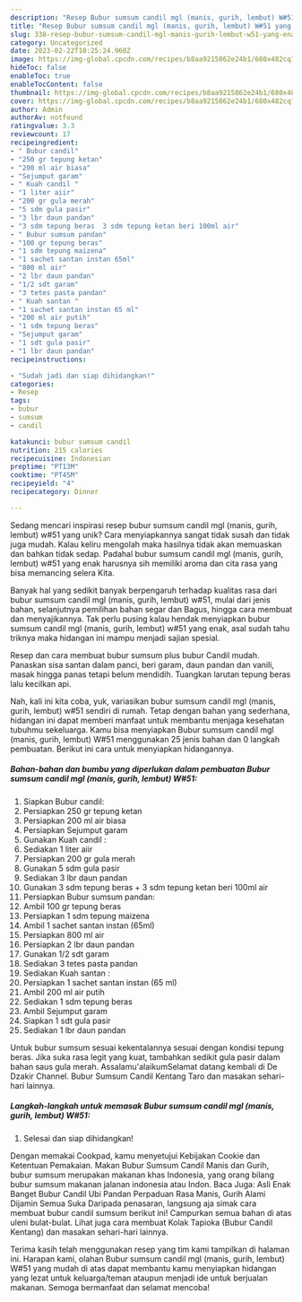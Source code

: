 ```yaml
---
description: "Resep Bubur sumsum candil mgl (manis, gurih, lembut) W#51 yang Enak"
title: "Resep Bubur sumsum candil mgl (manis, gurih, lembut) W#51 yang Enak"
slug: 338-resep-bubur-sumsum-candil-mgl-manis-gurih-lembut-w51-yang-enak
category: Uncategorized
date: 2023-02-22T10:25:24.960Z
image: https://img-global.cpcdn.com/recipes/b8aa9215862e24b1/680x482cq70/bubur-sumsum-candil-mgl-manis-gurih-lembut-w51-foto-resep-utama.jpg
hideToc: false
enableToc: true
enableTocContent: false
thumbnail: https://img-global.cpcdn.com/recipes/b8aa9215862e24b1/680x482cq70/bubur-sumsum-candil-mgl-manis-gurih-lembut-w51-foto-resep-utama.jpg
cover: https://img-global.cpcdn.com/recipes/b8aa9215862e24b1/680x482cq70/bubur-sumsum-candil-mgl-manis-gurih-lembut-w51-foto-resep-utama.jpg
author: Admin
authorAv: notfound
ratingvalue: 3.3
reviewcount: 17
recipeingredient:
- " Bubur candil"
- "250 gr tepung ketan"
- "200 ml air biasa"
- "Sejumput garam"
- " Kuah candil "
- "1 liter aiir"
- "200 gr gula merah"
- "5 sdm gula pasir"
- "3 lbr daun pandan"
- "3 sdm tepung beras  3 sdm tepung ketan beri 100ml air"
- " Bubur sumsum pandan"
- "100 gr tepung beras"
- "1 sdm tepung maizena"
- "1 sachet santan instan 65ml"
- "800 ml air"
- "2 lbr daun pandan"
- "1/2 sdt garam"
- "3 tetes pasta pandan"
- " Kuah santan "
- "1 sachet santan instan 65 ml"
- "200 ml air putih"
- "1 sdm tepung beras"
- "Sejumput garam"
- "1 sdt gula pasir"
- "1 lbr daun pandan"
recipeinstructions:

- "Sudah jadi dan siap dihidangkan!"
categories:
- Resep
tags:
- bubur
- sumsum
- candil

katakunci: bubur sumsum candil 
nutrition: 215 calories
recipecuisine: Indonesian
preptime: "PT13M"
cooktime: "PT45M"
recipeyield: "4"
recipecategory: Dinner

---
```





Sedang mencari inspirasi resep bubur sumsum candil mgl (manis, gurih, lembut) w#51 yang unik? Cara menyiapkannya sangat tidak susah dan tidak juga mudah. Kalau keliru mengolah maka hasilnya tidak akan memuaskan dan bahkan tidak sedap. Padahal bubur sumsum candil mgl (manis, gurih, lembut) w#51 yang enak harusnya sih memiliki aroma dan cita rasa yang bisa memancing selera Kita.





Banyak hal yang sedikit banyak berpengaruh terhadap kualitas rasa dari bubur sumsum candil mgl (manis, gurih, lembut) w#51, mulai dari jenis bahan, selanjutnya pemilihan bahan segar dan Bagus, hingga cara membuat dan menyajikannya. Tak perlu pusing kalau hendak menyiapkan bubur sumsum candil mgl (manis, gurih, lembut) w#51 yang enak,      asal sudah tahu triknya maka hidangan ini mampu menjadi sajian spesial.














Resep dan cara membuat bubur sumsum plus bubur Candil mudah. Panaskan sisa santan dalam panci, beri garam, daun pandan dan vanili, masak hingga panas tetapi belum mendidih. Tuangkan larutan tepung beras lalu kecilkan api.






Nah, kali ini kita coba, yuk, variasikan bubur sumsum candil mgl (manis, gurih, lembut) w#51 sendiri di rumah. Tetap dengan bahan yang sederhana, hidangan ini dapat memberi manfaat untuk membantu menjaga kesehatan tubuhmu sekeluarga. Kamu bisa menyiapkan Bubur sumsum candil mgl (manis, gurih, lembut) W#51 menggunakan 25 jenis bahan dan 0 langkah pembuatan. Berikut ini cara untuk menyiapkan hidangannya.

<!--inarticleads1-->

##### Bahan-bahan dan bumbu yang diperlukan dalam pembuatan Bubur sumsum candil mgl (manis, gurih, lembut) W#51:

1. Siapkan  Bubur candil:
1. Persiapkan 250 gr tepung ketan
1. Persiapkan 200 ml air biasa
1. Persiapkan Sejumput garam
1. Gunakan  Kuah candil :
1. Sediakan 1 liter aiir
1. Persiapkan 200 gr gula merah
1. Gunakan 5 sdm gula pasir
1. Sediakan 3 lbr daun pandan
1. Gunakan 3 sdm tepung beras + 3 sdm tepung ketan beri 100ml air
1. Persiapkan  Bubur sumsum pandan:
1. Ambil 100 gr tepung beras
1. Persiapkan 1 sdm tepung maizena
1. Ambil 1 sachet santan instan (65ml)
1. Persiapkan 800 ml air
1. Persiapkan 2 lbr daun pandan
1. Gunakan 1/2 sdt garam
1. Sediakan 3 tetes pasta pandan
1. Sediakan  Kuah santan :
1. Persiapkan 1 sachet santan instan (65 ml)
1. Ambil 200 ml air putih
1. Sediakan 1 sdm tepung beras
1. Ambil Sejumput garam
1. Siapkan 1 sdt gula pasir
1. Sediakan 1 lbr daun pandan


Untuk bubur sumsum sesuai kekentalannya sesuai dengan kondisi tepung beras. Jika suka rasa legit yang kuat, tambahkan sedikit gula pasir dalam bahan saus gula merah. Assalamu&#39;alaikumSelamat datang kembali di De Dzakir Channel. Bubur Sumsum Candil Kentang Taro dan masakan sehari-hari lainnya. 

<!--inarticleads2-->

##### Langkah-langkah untuk memasak Bubur sumsum candil mgl (manis, gurih, lembut) W#51:


1. Selesai dan siap dihidangkan!

Dengan memakai Cookpad, kamu menyetujui Kebijakan Cookie dan Ketentuan Pemakaian. Makan Bubur Sumsum Candil Manis dan Gurih, bubur sumsum merupakan makanan khas Indonesia, yang orang bilang bubur sumsum makanan jalanan indonesia atau Indon. Baca Juga: Asli Enak Banget Bubur Candil Ubi Pandan Perpaduan Rasa Manis, Gurih Alami Dijamin Semua Suka Daripada penasaran, langsung aja simak cara membuat bubur candil sumsum berikut ini! Campurkan semua bahan di atas uleni bulat-bulat⁣. Lihat juga cara membuat Kolak Tapioka (Bubur Candil Kentang) dan masakan sehari-hari lainnya. 

Terima kasih telah menggunakan resep yang tim kami tampilkan di halaman ini. Harapan kami, olahan Bubur sumsum candil mgl (manis, gurih, lembut) W#51 yang mudah di atas dapat membantu kamu menyiapkan hidangan yang lezat untuk keluarga/teman ataupun menjadi ide untuk berjualan makanan. Semoga bermanfaat dan selamat mencoba!
